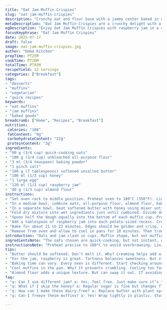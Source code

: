 ```yaml
---
title: "Oat Jam Muffin Crispies"
slug: "oat-jam-muffin-crispies"
description: "Crunchy oat and flour base with a jammy center baked in muffin cups. Uses baking powder instead of soda, honey replaces brown sugar, and almond flour swapped for regular, for texture change. Soft inside, crumbly outside. Mild sweetness with tart berries. Baked at slightly lower temperature for a few extra minutes for a tender crumb. Twelve servings. Vegetarian, gluten variation possible by switching flour. No nuts, but honey replaces sugar for subtle sweetness."
metaDescription: "Oat Jam Muffin Crispies are a crunchy delight with a jammy center. Perfect balance of textures. Ideal for tea or coffee."
ogDescription: "Enjoy Oat Jam Muffin Crispies with raspberry jam in a crunchy, crumbly muffin-style treat. Sweet tart blend."
focusKeyphrase: "Oat Jam Muffin Crispies"
date: 2025-07-17
draft: false
image: oat-jam-muffin-crispies.jpg
author: "Emma Kitchen"
prepTime: PT25M
cookTime: PT20M
totalTime: PT45M
recipeYield: 12 servings
categories: ["Breakfast"]
tags:
- "desserts"
- "muffins"
- "vegetarian"
- "quick recipes"
keywords:
- "oat muffins"
- "jam muffins"
- "baked goods"
breadcrumb: ["Home", "Recipes", "Breakfast"]
nutrition: 
 calories: "180"
 fatContent: "9g"
 carbohydrateContent: "22g"
 proteinContent: "3g"
ingredients:
- "90 g (3/4 cup) quick-cooking oats"
- "100 g (3/4 cup) unbleached all-purpose flour"
- "3 ml (3/4 teaspoon) baking powder"
- "1 pinch salt"
- "100 g (7 tablespoons) softened unsalted butter"
- "100 ml (1/3 cup) honey"
- "1 large egg"
- "120 ml (1/2 cup) raspberry jam"
- "40 g (1/3 cup) almond flour"
instructions:
- "Set oven rack to middle position. Preheat oven to 180°C (350°F). Line 12 muffin cups with paper or silicone liners."
- "In a medium bowl, combine oats, all-purpose flour, almond flour, baking powder, and salt. Mix to combine evenly."
- "In a separate bowl, beat softened butter with honey using mixer until creamy. Add egg and mix until incorporated."
- "Fold dry mixture into wet ingredients just until combined. Divide dough roughly in half."
- "Spoon half the dough equally into the bottom of each muffin cup. Press down and hollow out the centers slightly."
- "Add a tablespoon of raspberry jam into each potato-sized recess. Crumble remaining dough on top to form an uneven, crumbly layer."
- "Bake for about 21 to 22 minutes. Edges should be golden and crisp, centers still soft but set."
- "Remove from oven and allow to cool in pans for 10 minutes. Then transfer to a wire rack to cool completely before serving."
introduction: "Oats and jam clash in cups. Muffin shape, but not muffins. Crunch. Sweet tart jam. Honey instead of sugar shifts the vibe, more floral, sticky. Almond flour sneaks in, adds nuttiness without whole nuts. Baking powder used, not soda, different lift and texture. Bake lower, longer, 180 degrees. Watch edges. Soft middles, crumbly tops. Twelve little bites. No nuts but almonds, subtle. Vegetarian, no lactose either if butter swapped with plant base. Keeps pretty well, fridge or cool spot. Jam can be any berry mix. Raspberry chosen for tartness. Fast to whip up, easy to split dough. Messy crumbles. Best with coffee or tea. Good for snack or dessert. Not too sweet, just right balance of textures. Danish vibes. Simple ingredients, easy steps."
ingredientsNote: "The oats chosen are quick-cooking, but not instant, giving a slight chew without being too coarse. Flour is basic unbleached all-purpose, but almond flour adds moisture and softness to the crumb. Swapping brown sugar for honey lowers processed sugar, introduces a floral note that pairs well with fruity jam. Butter softened, not melted—important for creaming. Jam should be thick and seedless if possible, raspberry is tart, but strawberry or blueberry work too. Baking powder instead of baking soda means no acidic balances needed; neutral will lift and tenderize. Quantity changes reduce sugar and butter slightly for a lighter dough. Salt is essential to balance sweetness and bring out oat flavor. All ingredients measured reliably by weight for consistency. Dairy can be made vegan by replacing butter with plant-based spread and egg with flax or chia egg."
instructionsNote: "Preheat precise to 180°C to avoid overbrowning. Lining muffin cups avoids sticking; silicone liners are re-usable, eco-friendly. Mixing oats, flours, salt, powder first prevents lumps. Creaming butter and honey well aerates dough, adding air for lightness. Egg addition slows mixing to avoid overworking dough, keeps tender crumb. Fold dry ingredients gently, resist overmixing; crumbly mixture expected, partly dry before jam addition. Dividing dough halves good for layering jam correctly without mixing. Press bottom half into muffin cups, create small indent center—jam sits without sinking or overflowing. Crumbling top half randomly makes rustic crunchy top. Bake fifteen to twenty-two minutes depends on oven; small time adjustment included. Don’t overbake, want soft center. Cool in pan prevents breakage; transfer only once firm. Serve at room temperature. Stores airtight for up to three days; jam keeps moisture from drying. Optional warming before serving softens jam center again."
tips:
- "Butter should be softened. Don’t melt it. Why? Creaming helps add air. Making dough light, fluffy. Honey binds ingredients, adds sweetness. Together, this makes a perfect base."
- "For the jam, raspberry is great. Tartness balances sweetness. But strawberry or blueberry also work. Seedless preferred. Thickness matters, so it doesn't ooze out. Keeps muffins moist and delicious."
- "Baking time can vary. Every oven is different. Start checking around 20 minutes. Edges should be golden. Centers soft. Overbaking means dry muffins. Watch closely. Don’t rush this part."
- "Cool muffins in the pan. Why? It prevents crumbling. Cooling too fast cracks the tops. Airtight storage keeps muffins fresh. They last up to three days. Jam keeps moisture locked in."
- "Almond flour adds a unique texture. But can swap it out. If avoiding nuts, use more regular flour. Adjust moisture slightly. Quick oats, not instant, for best results. They add chew without being coarse."
faq:
- "q: Can I use different jam? a: Yes, feel free. Just make sure it’s thick. Seedless if possible. Raspberry stands out. Others will work too, sweetness will vary."
- "q: What if I skip the honey? a: Regular sugar is fine but changes flavor. Honey adds floral notes. Refined sugar less moisture, so adjust accordingly. Muffins might be drier."
- "q: How can I make these dairy-free? a: Replace butter with plant spread. Egg can be swapped for flax egg. Mix 1 tablespoon flaxseed with 2.5 tablespoons water. Let it sit for a bit."
- "q: Can I freeze these muffins? a: Yes! Wrap tightly in plastic. Store in freezer. They stay well for up to two months. Thaw at room temperature or warm slightly before enjoying."

---
```

